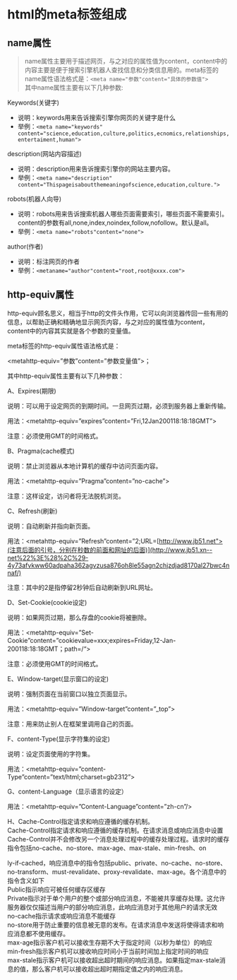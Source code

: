 # html的meta标签组成
**name属性**
----------

> name属性主要用于描述网页，与之对应的属性值为content，content中的内容主要是便于搜索引擎机器人查找信息和分类信息用的。meta标签的name属性语法格式是：`<meta name="参数"content="具体的参数值">`  
> 其中name属性主要有以下几种参数:

Keywords(关键字)

*   说明：keywords用来告诉搜索引擎你网页的关键字是什么
*   举例：`<meta name="keywords" content="science,education,culture,politics,ecnomics,relationships,entertaiment,human">`

description(网站内容描述)

*   说明：description用来告诉搜索引擎你的网站主要内容。
*   举例：`<meta name="description" content="Thispageisaboutthemeaningofscience,education,culture.">`

robots(机器人向导)

*   说明：robots用来告诉搜索机器人哪些页面需要索引，哪些页面不需要索引。content的参数有all,none,index,noindex,follow,nofollow。默认是all。
*   举例：`<meta name="robots"content="none">`

author(作者)

*   说明：标注网页的作者
*   举例：`<metaname="author"content="root,root@xxxx.com">`

**http-equiv属性**
----------------

http-equiv顾名思义，相当于http的文件头作用，它可以向浏览器传回一些有用的信息，以帮助正确和精确地显示网页内容，与之对应的属性值为content，content中的内容其实就是各个参数的变量值。

meta标签的http-equiv属性语法格式是：

<metahttp-equiv=”参数”content=”参数变量值”>；

其中http-equiv属性主要有以下几种参数：

A、Expires(期限)

说明：可以用于设定网页的到期时间。一旦网页过期，必须到服务器上重新传输。

用法：<metahttp-equiv=”expires”content=”Fri,12Jan200118:18:18GMT”>

注意：必须使用GMT的时间格式。

B、Pragma(cache模式)

说明：禁止浏览器从本地计算机的缓存中访问页面内容。

用法：<metahttp-equiv=”Pragma”content=”no-cache”>

注意：这样设定，访问者将无法脱机浏览。

C、Refresh(刷新)

说明：自动刷新并指向新页面。

用法：<metahttp-equiv=”Refresh”content=”2;URL=[http://www.jb51.net">(注意后面的引号，分别在秒数的前面和网址的后面)](http://www.jb51.xn--net%22%3E%28%2C%29-4y73afvkww60adpaha362agvzusa876oh8le55agn2chjzdjad8170al27bwc4nnaf/)

注意：其中的2是指停留2秒钟后自动刷新到URL网址。

D、Set-Cookie(cookie设定)

说明：如果网页过期，那么存盘的cookie将被删除。

用法：<metahttp-equiv=”Set-Cookie”content=”cookievalue=xxx;expires=Friday,12-Jan-200118:18:18GMT；path=/“>

注意：必须使用GMT的时间格式。

E、Window-target(显示窗口的设定)

说明：强制页面在当前窗口以独立页面显示。

用法：<metahttp-equiv=”Window-target”content=”\_top”>

注意：用来防止别人在框架里调用自己的页面。

F、content-Type(显示字符集的设定)

说明：设定页面使用的字符集。

用法：<metahttp-equiv=”content-Type”content=”text/html;charset=gb2312”>

G、content-Language（显示语言的设定）

用法：<metahttp-equiv=”Content-Language”content=”zh-cn”/>

H、Cache-Control指定请求和响应遵循的缓存机制。  
Cache-Control指定请求和响应遵循的缓存机制。在请求消息或响应消息中设置Cache-Control并不会修改另一个消息处理过程中的缓存处理过程。请求时的缓存指令包括no-cache、no-store、max-age、max-stale、min-fresh、on

ly-if-cached，响应消息中的指令包括public、private、no-cache、no-store、no-transform、must-revalidate、proxy-revalidate、max-age。各个消息中的指令含义如下  
Public指示响应可被任何缓存区缓存  
Private指示对于单个用户的整个或部分响应消息，不能被共享缓存处理。这允许服务器仅仅描述当用户的部分响应消息，此响应消息对于其他用户的请求无效  
no-cache指示请求或响应消息不能缓存  
no-store用于防止重要的信息被无意的发布。在请求消息中发送将使得请求和响应消息都不使用缓存。  
max-age指示客户机可以接收生存期不大于指定时间（以秒为单位）的响应  
min-fresh指示客户机可以接收响应时间小于当前时间加上指定时间的响应  
max-stale指示客户机可以接收超出超时期间的响应消息。如果指定max-stale消息的值，那么客户机可以接收超出超时期指定值之内的响应消息。